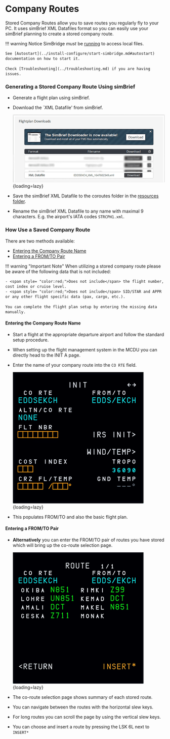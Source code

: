 # Company Routes
Stored Company Routes allow you to save routes you regularly fly to your PC. It uses simBrief XML Datafiles format so you can easily use your simBrief planning to create a stored company route.

!!! warning Notice
    SimBridge *must* be [running](../install-configure/start-simbridge.md) to access local files.

    See [Autostart](../install-configure/start-simbridge.md#autostart) documentation on how to start it. 

    Check [Troubleshooting](../troubleshooting.md) if you are having issues.

### Generating a Stored Company Route Using simBrief

- Generate a flight plan using simBrief.
- Download the `XML Datafile' from simBrief.

    ![simBrief Datafile Download](../assets/simbrief-datafile-download.png){loading=lazy}

- Save the simBrief XML Datafile to the coroutes folder in the [resources folder](../install-configure/installation.md#resources-folder).
- Rename the simBrief XML Datafile to any name with maximal 9 characters. E.g. the airport's IATA codes `STRCPH1.xml`.

### How Use a Saved Company Route

There are two methods available:

- [Entering the Company Route Name](#entering-the-company-route-name)
- [Entering a FROM/TO Pair](#entering-a-fromto-pair)

!!! warning "Important Note"
     When utilizing a stored company route please be aware of the following data that is not included:

    - <span style= "color:red;">Does not include</span> the flight number, cost index or cruise level.
    - <span style= "color:red;">Does not include</span> SID/STAR and APPR or any other flight specific data (pax, cargo, etc.).
    
    You can complete the flight plan setup by entering the missing data manually.

#### Entering the Company Route Name 
- Start a flight at the appropriate departure airport and follow the standard setup procedure.
- When setting up the flight management system in the MCDU you can directly head to the INIT A page.
- Enter the name of your company route into the `CO RTE` field.

    ![MCDU INIT A Loading CoRoute](../assets/mcdu-init-a-load.png){loading=lazy}

- This populates FROM/TO and also the basic flight plan. 


#### Entering a FROM/TO Pair
- **Alternatively** you can enter the FROM/TO pair of routes you have stored which will bring up the co-route selection page.
    
    ![MCDU Co Route Selection Page](../assets/mcdu-coroute-selection-page.png){loading=lazy}

- The co-route selection page shows summary of each stored route.
- You can navigate between the routes with the horizontal slew keys.
- For long routes you can scroll the page by using the vertical slew keys.
- You can choose and insert a route by pressing the LSK 6L next to `INSERT*`
